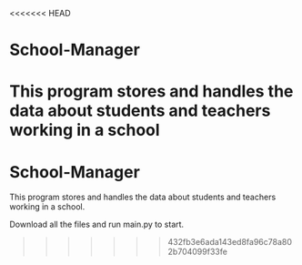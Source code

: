 <<<<<<< HEAD
# School-Manager
This program stores and handles the data about students and teachers working in a school
=======
# School-Manager
This program stores and handles the data about students and teachers working in a school.

Download all the files and run main.py to start.
>>>>>>> 432fb3e6ada143ed8fa96c78a802b704099f33fe
